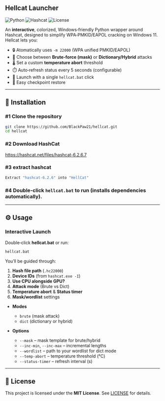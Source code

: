 ## Hellcat Launcher

![Python](https://img.shields.io/badge/python-3.7%2B-blue.svg) ![Hashcat](https://img.shields.io/badge/hashcat-6.2.6+-orange.svg) ![License](https://img.shields.io/badge/license-MIT-green.svg)

An **interactive**, colorized, Windows‑friendly Python wrapper around Hashcat, designed to simplify WPA‑PMKID/EAPOL cracking on Windows 11. Hellcat lets you:

- 🔒 Atomatically uses `-m 22000` (WPA unified PMKID/EAPOL)  
- 🎯 Choose between **Brute‑force (mask)** or **Dictionary/Hybrid** attacks  
- 🌡️ Set a custom **temperature abort** threshold  
- ⏱️ Auto‑refresh status every 5 seconds (configurable)   
- 🔧 Launch with a single `hellcat.bat` click
- 📃 Easy checkpoint restore

---

## 💾 Installation

### **#1 Clone the repository**  
   ```bash
   git clone https://github.com/BlackPaw21/hellcat.git
   cd hellcat
   ```

### **#2 Download HashCat**  
   https://hashcat.net/files/hashcat-6.2.6.7

### **#3 extract hashcat**  
   ```bash
   Extract "hashcat-6.2.6" into "HellCat"
   ```

### **#4 Double‑click** `hellcat.bat` to run (installs dependencies automatically).

---

## ⚙️ Usage

### Interactive Launch  
Double‑click **hellcat.bat** or run:
```bat
hellcat.bat
```
You’ll be guided through:
1. **Hash file path** (`.hc22000`)  
2. **Device IDs** (from `hashcat.exe -I`)  
3. **Use CPU alongside GPU?**  
4. **Attack mode** (Brute vs Dict)  
5. **Temperature abort** & **Status timer**  
6. **Mask/wordlist** settings  

- **Modes**  
  - `brute` (mask attack)  
  - `dict` (dictionary or hybrid)

- **Options**  
  - `--mask` – mask template for brute/hybrid  
  - `--inc-min`, `--inc-max` – incremental lengths  
  - `--wordlist` – path to your wordlist for dict mode  
  - `--temp-abort` – temperature threshold (°C)  
  - `--status-timer` – refresh interval (s)

---


## 📄 License

This project is licensed under the **MIT License**. See [LICENSE](LICENSE) for details.
